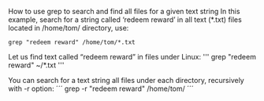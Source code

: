 How to use grep to search and find all files for a given text string
In this example, search for a string called ‘redeem reward’ in all text (*.txt) files located in /home/tom/ directory, use:
```
grep "redeem reward" /home/tom/*.txt
```

Let us find text called “redeem reward” in files under Linux:
'''
grep "redeem reward" ~/*.txt
'''

You can search for a text string all files under each directory, recursively with -r option:
´´´
grep -r "redeem reward" /home/tom/
´´´
